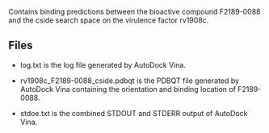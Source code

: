 Contains binding predictions between the bioactive compound F2189-0088 and the cside search space on the virulence factor rv1908c.

## Files

- log.txt is the log file generated by AutoDock Vina.

- rv1908c_F2189-0088_cside.pdbqt is the PDBQT file generated by AutoDock Vina containing the orientation and binding location of F2189-0088.

- stdoe.txt is the combined STDOUT and STDERR output of AutoDock Vina.

